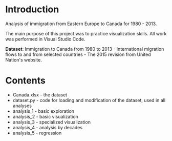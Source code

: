 # Introduction

Analysis of immigration from Eastern Europe to Canada for 1980 - 2013.

The main purpose of this project was to practice visualization skills. All work was performed in Visual Studio Code.

**Dataset**: Immigration to Canada from 1980 to 2013 - International migration flows to and from selected countries - The 2015 revision from United Nation's website.

# Contents

- Canada.xlsx - the dataset
- dataset.py - code for loading and modification of the dataset, used in all analyses
- analysis_1 - basic exploration
- analysis_2 - basic visualization
- analysis_3 - specialized visualization
- analysis_4 - analysis by decades
- analysis_5 - regression
